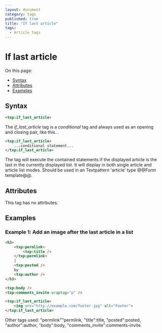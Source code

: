 ```yaml
---
layout: document
category: tags
published: true
title: "If last article"
tags:
  - Article tags
---
```


# If last article

On this page:

* [Syntax](#user-content-syntax)
* [Attributes](#user-content-attributes)
* [Examples](#user-content-examples)

## Syntax

```html
<txp:if_last_article>
```

The *if_last_article* tag is a _conditional_ tag and always used as an opening and closing pair, like this...

```html
<txp:if_last_article>
    ...conditional statement...
</txp:if_last_article>
```

The tag will execute the contained statements if the displayed article is the last in the currently displayed list. It will display in both single article and article list modes. Should be used in an Textpattern 'article' type @@Form template@@.

## Attributes

This tag has no attributes.

## Examples

### Example 1: Add an image after the last article in a list

```html
<h3>
    <txp:permlink>
        <txp:title />
    </txp:permlink>
    |
    <txp:posted />
    by
    <txp:author />
</h3>

<txp:body />
<txp:comments_invite wraptag="p" />

<txp:if_last_article>
    <img src="http://example.com/footer.jpg" alt="Footer">
</txp:if_last_article>
```

Other tags used: "permlink""permlink, "title":title, "posted":posted, "author":author, "body":body, "comments_invite":comments-invite.
